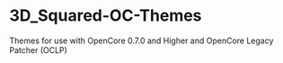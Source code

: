 # 3D_Squared-OC-Themes
Themes for use with OpenCore 0.7.0 and Higher and OpenCore Legacy Patcher (OCLP)
